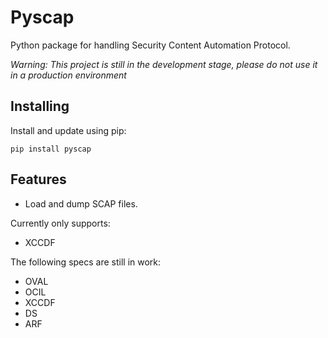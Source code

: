 # Pyscap

Python package for handling Security Content Automation Protocol.

*Warning: This project is still in the development stage, please do not use it in a production environment*

## Installing

Install and update using pip:

    pip install pyscap

## Features

* Load and dump SCAP files.

Currently only supports:

* XCCDF

The following specs are still in work:

* OVAL
* OCIL
* XCCDF
* DS
* ARF
